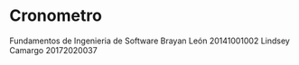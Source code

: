 # Cronometro
Fundamentos de Ingenieria de Software Brayan León 20141001002 Lindsey Camargo 20172020037
